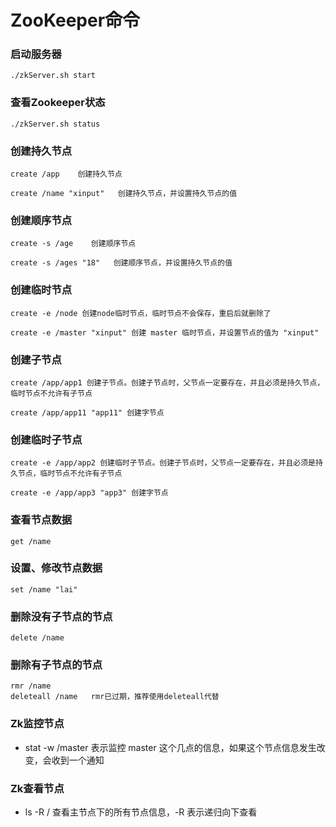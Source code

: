 # ZooKeeper命令

### 启动服务器
```
./zkServer.sh start
```

### 查看Zookeeper状态
```
./zkServer.sh status
```

### 创建持久节点
```
create /app    创建持久节点

create /name "xinput"   创建持久节点，并设置持久节点的值
```

### 创建顺序节点
```
create -s /age    创建顺序节点

create -s /ages "18"   创建顺序节点，并设置持久节点的值
```

### 创建临时节点
```
create -e /node 创建node临时节点，临时节点不会保存，重启后就删除了

create -e /master "xinput" 创建 master 临时节点，并设置节点的值为 "xinput"
```

### 创建子节点
```
create /app/app1 创建子节点。创建子节点时，父节点一定要存在，并且必须是持久节点，临时节点不允许有子节点

create /app/app11 "app11" 创建字节点
```

### 创建临时子节点
```
create -e /app/app2 创建临时子节点。创建子节点时，父节点一定要存在，并且必须是持久节点，临时节点不允许有子节点

create -e /app/app3 "app3" 创建字节点
```

### 查看节点数据
```
get /name
```

### 设置、修改节点数据
```
set /name "lai"
```

### 删除没有子节点的节点
```
delete /name
```

### 删除有子节点的节点
```
rmr /name
deleteall /name   rmr已过期，推荐使用deleteall代替
```

### Zk监控节点
- stat -w /master  表示监控 master 这个几点的信息，如果这个节点信息发生改变，会收到一个通知


### Zk查看节点
- ls -R /  查看主节点下的所有节点信息，-R 表示递归向下查看
